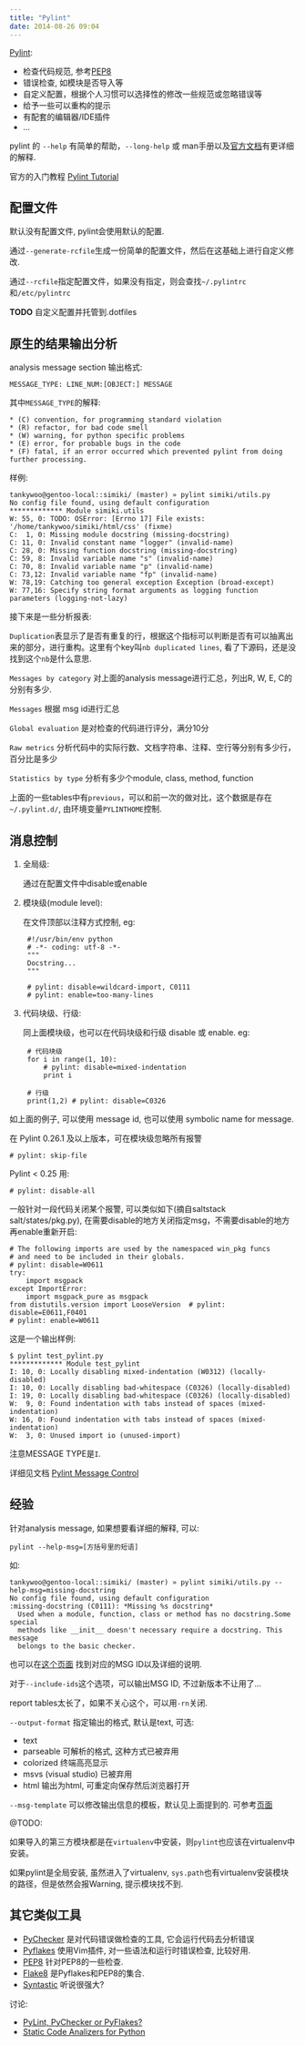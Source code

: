 ```yaml
---
title: "Pylint"
date: 2014-08-26 09:04
---
```


[Pylint](http://www.pylint.org):

* 检查代码规范, 参考[PEP8](http://legacy.python.org/dev/peps/pep-0008/)
* 错误检查, 如模块是否导入等
* 自定义配置，根据个人习惯可以选择性的修改一些规范或忽略错误等
* 给予一些可以重构的提示
* 有配套的编辑器/IDE插件
* ...

pylint 的 `--help` 有简单的帮助，`--long-help` 或 man手册以及[官方文档](http://docs.pylint.org/)有更详细的解释.

官方的入门教程 [Pylint Tutorial](http://docs.pylint.org/tutorial.html)

## 配置文件 ##

默认没有配置文件, pylint会使用默认的配置.

通过`--generate-rcfile`生成一份简单的配置文件，然后在这基础上进行自定义修改.

通过`--rcfile`指定配置文件，如果没有指定，则会查找`~/.pylintrc`和`/etc/pylintrc`

**TODO** 自定义配置并托管到.dotfiles

## 原生的结果输出分析 ##

analysis message section 输出格式:

    MESSAGE_TYPE: LINE_NUM:[OBJECT:] MESSAGE

其中`MESSAGE_TYPE`的解释:

    * (C) convention, for programming standard violation
    * (R) refactor, for bad code smell
    * (W) warning, for python specific problems
    * (E) error, for probable bugs in the code
    * (F) fatal, if an error occurred which prevented pylint from doing further processing.

样例:

    tankywoo@gentoo-local::simiki/ (master) » pylint simiki/utils.py
    No config file found, using default configuration
    ************* Module simiki.utils
    W: 55, 0: TODO: OSError: [Errno 17] File exists: '/home/tankywoo/simiki/html/css' (fixme)
    C:  1, 0: Missing module docstring (missing-docstring)
    C: 11, 0: Invalid constant name "logger" (invalid-name)
    C: 28, 0: Missing function docstring (missing-docstring)
    C: 59, 8: Invalid variable name "s" (invalid-name)
    C: 70, 8: Invalid variable name "p" (invalid-name)
    C: 73,12: Invalid variable name "fp" (invalid-name)
    W: 78,19: Catching too general exception Exception (broad-except)
    W: 77,16: Specify string format arguments as logging function parameters (logging-not-lazy)


接下来是一些分析报表:

`Duplication`表显示了是否有重复的行，根据这个指标可以判断是否有可以抽离出来的部分，进行重构。这里有个key叫`nb duplicated lines`, 看了下源码，还是没找到这个`nb`是什么意思.

`Messages by category` 对上面的analysis message进行汇总，列出R, W, E, C的分别有多少.

`Messages` 根据 msg id进行汇总

`Global evaluation` 是对检查的代码进行评分，满分10分

`Raw metrics` 分析代码中的实际行数、文档字符串、注释、空行等分别有多少行，百分比是多少

`Statistics by type` 分析有多少个module, class, method, function

上面的一些tables中有`previous`，可以和前一次的做对比，这个数据是存在`~/.pylint.d/`, 由环境变量`PYLINTHOME`控制.


## 消息控制 ##

1. 全局级:

    通过在配置文件中disable或enable

2. 模块级(module level):

    在文件顶部以注释方式控制, eg:

        #!/usr/bin/env python
        # -*- coding: utf-8 -*-
        """
        Docstring...
        """

        # pylint: disable=wildcard-import, C0111
        # pylint: enable=too-many-lines

3. 代码块级、行级:

    同上面模块级，也可以在代码块级和行级 disable 或 enable. eg:

        # 代码块级
        for i in range(1, 10):
            # pylint: disable=mixed-indentation
            print i

        # 行级
        print(1,2) # pylint: disable=C0326


如上面的例子, 可以使用 message id, 也可以使用 symbolic name for message.

在 Pylint 0.26.1 及以上版本，可在模块级忽略所有报警

    # pylint: skip-file

Pylint < 0.25 用:

    # pylint: disable-all


一般针对一段代码关闭某个报警, 可以类似如下(摘自saltstack salt/states/pkg.py), 在需要disable的地方关闭指定msg，不需要disable的地方再enable重新开启:

    # The following imports are used by the namespaced win_pkg funcs
    # and need to be included in their globals.
    # pylint: disable=W0611
    try:
        import msgpack
    except ImportError:
        import msgpack_pure as msgpack
    from distutils.version import LooseVersion  # pylint: disable=E0611,F0401
    # pylint: enable=W0611


这是一个输出样例:

    $ pylint test_pylint.py
    ************* Module test_pylint
    I: 10, 0: Locally disabling mixed-indentation (W0312) (locally-disabled)
    I: 10, 0: Locally disabling bad-whitespace (C0326) (locally-disabled)
    I: 19, 0: Locally disabling bad-whitespace (C0326) (locally-disabled)
    W:  9, 0: Found indentation with tabs instead of spaces (mixed-indentation)
    W: 16, 0: Found indentation with tabs instead of spaces (mixed-indentation)
    W:  3, 0: Unused import io (unused-import)

注意MESSAGE TYPE是`I`.

详细见文档 [Pylint Message Control](http://docs.pylint.org/faq.html#message-control)

## 经验 ##

针对analysis message, 如果想要看详细的解释, 可以:

    pylint --help-msg=[方括号里的短语]

如:

    tankywoo@gentoo-local::simiki/ (master) » pylint simiki/utils.py --help-msg=missing-docstring
    No config file found, using default configuration
    :missing-docstring (C0111): *Missing %s docstring*
      Used when a module, function, class or method has no docstring.Some special
      methods like __init__ doesn't necessary require a docstring. This message
      belongs to the basic checker.

也可以在[这个页面](http://pylint-messages.wikidot.com/all-messages) 找到对应的MSG ID以及详细的说明.

对于`--include-ids`这个选项，可以输出MSG ID, 不过新版本不让用了...

report tables太长了，如果不关心这个，可以用`-rn`关闭.

`--output-format` 指定输出的格式, 默认是text, 可选:

* text
* parseable 可解析的格式, 这种方式已被弃用
* colorized 终端高亮显示
* msvs (visual studio) 已被弃用
* html 输出为html, 可重定向保存然后浏览器打开

`--msg-template` 可以修改输出信息的模板，默认见上面提到的. 可参考[页面](http://docs.pylint.org/output.html)

@TODO:

如果导入的第三方模块都是在`virtualenv`中安装，则`pylint`也应该在virtualenv中安装。

如果pylint是全局安装, 虽然进入了virtualenv, `sys.path`也有virtualenv安装模块的路径，但是依然会报Warning, 提示模块找不到.

## 其它类似工具 ##

* [PyChecker](http://pychecker.sourceforge.net/) 是对代码错误做检查的工具, 它会运行代码去分析错误
* [Pyflakes](https://pypi.python.org/pypi/pyflakes) 使用Vim插件, 对一些语法和运行时错误检查, 比较好用.
* [PEP8](https://pypi.python.org/pypi/pep8) 针对PEP8的一些检查.
* [Flake8](https://pypi.python.org/pypi/flake8) 是Pyflakes和PEP8的集合.
* [Syntastic](https://github.com/scrooloose/syntastic) 听说很强大?

讨论:

* [PyLint, PyChecker or PyFlakes?](http://stackoverflow.com/questions/1428872/pylint-pychecker-or-pyflakes)
* [Static Code Analizers for Python](http://doughellmann.com/2008/03/01/static-code-analizers-for-python.html)
